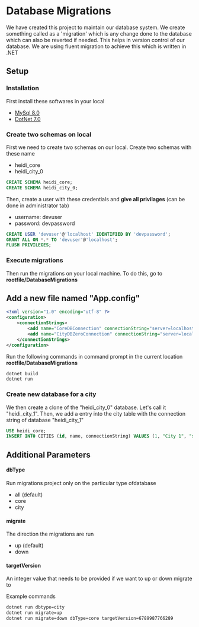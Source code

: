# Database Migrations

We have created this project to maintain our database system. We create something called as a 'migration' which is any change done to the database which can also be reverted if needed. This helps in version control of our database. We are using fluent migration to 
achieve this which is written in .NET

## Setup
### Installation
First install these softwares in your local
- [MySql 8.0](https://dev.mysql.com/downloads/file/?id=518834) 
- [DotNet 7.0](https://dotnet.microsoft.com/en-us/download/dotnet/thank-you/sdk-7.0.203-windows-x64-installer)

### Create two schemas on local

First we need to create two schemas on our local. Create two schemas with these name
- heidi_core
- heidi_city_0

```sql
CREATE SCHEMA heidi_core;
CREATE SCHEMA heidi_city_0;
```

Then, create a user with these credentials and **give all privilages** (can be done in administrator tab)
- username: devuser
- password: devpassword

```sql
CREATE USER 'devuser'@'localhost' IDENTIFIED BY 'devpassword';
GRANT ALL ON *.* TO 'devuser'@'localhost';
FLUSH PRIVILEGES;
```

### Execute migrations

Then run the migrations on your local machine. To do this, go to  **rootfile/DatabaseMigrations**

## Add a new file named "App.config" 

```xml
<?xml version="1.0" encoding="utf-8" ?>
<configuration>
    <connectionStrings>
        <add name="CoreDBConnection" connectionString="server=localhost;user=devuser;password=devpassword;database=heidi_core"/>
        <add name="CityDBZeroConnection" connectionString="server=localhost;user=devuser;password=devpassword;database=heidi_city_0"/>
    </connectionStrings>
</configuration>
```

Run the following commands in command prompt in the current location  **rootfile/DatabaseMigrations**
```bash
dotnet build
dotnet run
```

### Create new database for a city
We then create a clone of the "heidi_city_0" database. Let's call it "heidi_city_1". 
Then, we add a entry into the city table with the connection string of database "heidi_city_1"

```sql
USE heidi_core;
INSERT INTO CITIES (id, name, connectionString) VALUES (1, "City 1", "server=localhost;user=devuser;password=devpassword;database=heidi_city_1");

```

## Additional Parameters
#### dbType
Run migrations project only on the particular  type ofdatabase
- all (default)
- core
- city

#### migrate
The direction the migrations are run
- up (default)
- down

#### targetVersion
An integer value that needs to be provided if we want to up or down migrate to

Example commands
```bash
dotnet run dbtype=city
dotnet run migrate=up
dotnet run migrate=down dbType=core targetVersion=6789987766289
```
